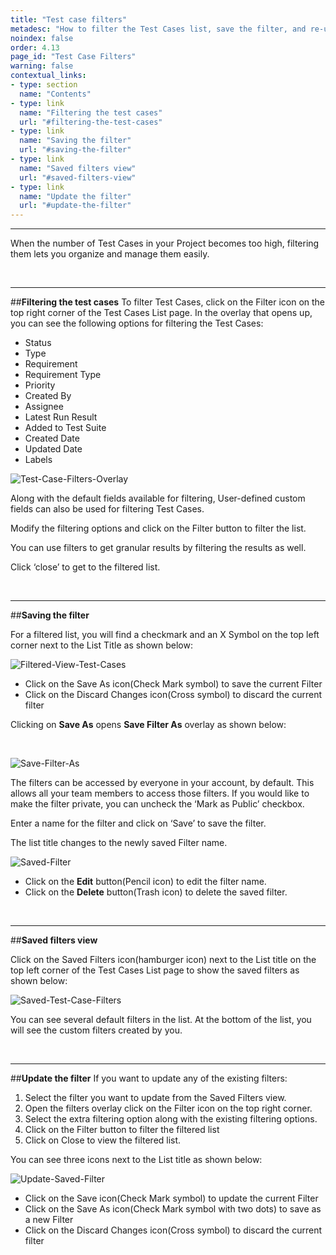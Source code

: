 ```yaml
---
title: "Test case filters"
metadesc: "How to filter the Test Cases list, save the filter, and re-use the save filters in this article"
noindex: false
order: 4.13
page_id: "Test Case Filters"
warning: false
contextual_links:
- type: section
  name: "Contents"
- type: link
  name: "Filtering the test cases"
  url: "#filtering-the-test-cases"
- type: link
  name: "Saving the filter"
  url: "#saving-the-filter"
- type: link
  name: "Saved filters view"
  url: "#saved-filters-view"
- type: link
  name: "Update the filter"
  url: "#update-the-filter"
---
```


---

When the number of Test Cases in your Project becomes too high, filtering them lets you organize and manage them easily.

&emsp;

---
##**Filtering the test cases**
To filter Test Cases, click on the Filter icon on the top right corner of the Test Cases List page. In the overlay that opens up, you can see the following options for filtering the Test Cases:

 * Status                    
 * Type
 * Requirement
 * Requirement Type
 * Priority
 * Created By
 * Assignee
 * Latest Run Result
 * Added to Test Suite
 * Created Date
 * Updated Date
 * Labels

![Test-Case-Filters-Overlay](https://s3.amazonaws.com/static-docs.testsigma.com/new_images/test-management/test-plans/overview/test_case_list_filter.png)

Along with the default fields available for filtering, User-defined custom fields can also be used for filtering Test Cases.

Modify the filtering options and click on the Filter button to filter the list. 


You can use filters to get granular results by filtering the results as well. 

Click ‘close’ to get to the filtered list.

&emsp;

---
##**Saving the filter**

For a filtered list, you will find a checkmark and an X Symbol on the top left corner next to the List Title as shown below:

![Filtered-View-Test-Cases](https://s3.amazonaws.com/static-docs.testsigma.com/new_images/test-management/test-plans/overview/filtered_test_case.png)


 * Click on the Save As icon(Check Mark symbol) to save the current Filter
 * Click on the Discard Changes icon(Cross symbol) to discard the current filter

Clicking on **Save As** opens **Save Filter As** overlay as shown below: 

&emsp;

![Save-Filter-As](https://s3.amazonaws.com/static-docs.testsigma.com/new_images/test-management/test-plans/overview/save_test_case_filter.png)

The filters can be accessed by everyone in your account, by default. This allows all your team members to access those filters. If you would like to make the filter private, you can uncheck the ‘Mark as Public’ checkbox.

Enter a name for the filter and click on ‘Save’ to save the filter.

The list title changes to the newly saved Filter name.

![Saved-Filter](https://s3.amazonaws.com/static-docs.testsigma.com/new_images/test-management/test-plans/overview/saved_test_case.png)

 * Click on the **Edit** button(Pencil icon) to edit the filter name.
 * Click on the **Delete** button(Trash icon) to delete the saved filter.

&emsp;

---
##**Saved filters view**

Click on the Saved Filters icon(hamburger icon) next to the List title on the top left corner of the Test Cases List page to show the saved filters as shown below:

![Saved-Test-Case-Filters](https://s3.amazonaws.com/static-docs.testsigma.com/new_images/test-management/test-plans/overview/saved_test_case_filters_view.png)


You can see several default filters in the list.  At the bottom of the list, you will see the custom filters created by you.

&emsp;

---
##**Update the filter**
If you want to update any of the existing filters:

 1. Select the filter you want to update from the Saved Filters view.
 2. Open the filters overlay click on the Filter icon on the top right corner.
 3. Select the extra filtering option along with the existing filtering options.
 4. Click on the Filter button to filter the filtered list
 5. Click on Close to view the filtered list.

You can see three icons next to the List title as shown below:

![Update-Saved-Filter](https://s3.amazonaws.com/static-docs.testsigma.com/new_images/test-management/test-plans/overview/update_test_case_filter.png)

 * Click on the Save icon(Check Mark symbol) to update the current Filter
 * Click on the Save As icon(Check Mark symbol with two dots) to save as a new Filter
 * Click on the Discard Changes icon(Cross symbol) to discard the current filter


